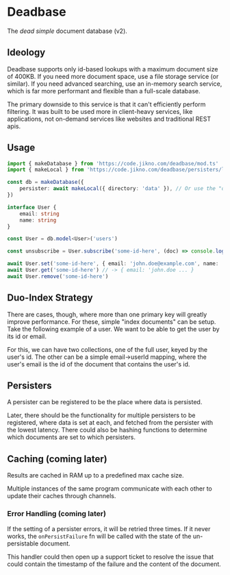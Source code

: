 # Deadbase

The _dead simple_ document database (v2).

## Ideology

Deadbase supports only id-based lookups with a maximum document size of 400KB. If you need more document space, use a file storage service
(or similar). If you need advanced searching, use an in-memory search service, which is far more performant and flexible than a full-scale
database.

The primary downside to this service is that it can't efficiently perform filtering. It was built to be used more in client-heavy services,
like applications, not on-demand services like websites and traditional REST apis.

## Usage

```ts
import { makeDatabase } from 'https://code.jikno.com/deadbase/mod.ts'
import { makeLocal } from 'https://code.jikno.com/deadbase/persisters/local/mod.ts'

const db = makeDatabase({
	persister: await makeLocal({ directory: 'data' }), // Or use the "dynamo" persister (persisters/dynamo/mod.ts)
})

interface User {
	email: string
	name: string
}

const User = db.model<User>('users')

const unsubscribe = User.subscribe('some-id-here', (doc) => console.log(doc))

await User.set('some-id-here', { email: 'john.doe@example.com', name: 'John Doe' })
await User.get('some-id-here') // -> { email: 'john.doe ... }
await User.remove('some-id-here')
```

## Duo-Index Strategy

There are cases, though, where more than one primary key will greatly improve performance. For these, simple "index documents" can be setup.
Take the following example of a user. We want to be able to get the user by its id or email.

For this, we can have two collections, one of the full user, keyed by the user's id. The other can be a simple email->userId mapping, where
the user's email is the id of the document that contains the user's id.

## Persisters

A persister can be registered to be the place where data is persisted.

Later, there should be the functionality for multiple persisters to be registered, where data is set at each, and fetched from the persister
with the lowest latency. There could also be hashing functions to determine which documents are set to which persisters.

## Caching (coming later)

Results are cached in RAM up to a predefined max cache size.

Multiple instances of the same program communicate with each other to update their caches through channels.

### Error Handling (coming later)

If the setting of a persister errors, it will be retried three times. If it never works, the `onPersistFailure` fn will be called with the
state of the un-persistable document.

This handler could then open up a support ticket to resolve the issue that could contain the timestamp of the failure and the content of the
document.
